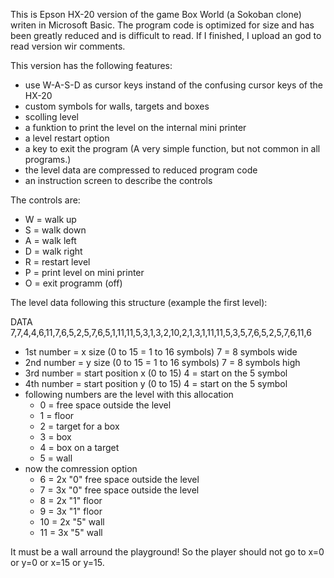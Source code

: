 This is Epson HX-20 version of the game Box World (a Sokoban clone) writen in Microsoft Basic.
The program code is optimized for size and has been greatly reduced and is difficult to read. If I finished, I upload an god to read version wir comments.

This version has the following features:
* use W-A-S-D as cursor keys instand of the confusing cursor keys of the HX-20
* custom symbols for walls, targets and boxes
* scolling level
* a funktion to print the level on the internal mini printer
* a level restart option
* a key to exit the program (A very simple function, but not common in all programs.)
* the level data are compressed to reduced program code
* an instruction screen to describe the controls

The controls are:
* W = walk up
* S = walk down
* A = walk left
* D = walk right
* R = restart level
* P = print level on mini printer
* O = exit programm (off)


The level data following this structure (example the first level):

DATA 7,7,4,4,6,11,7,6,5,2,5,7,6,5,1,11,11,5,3,1,3,2,10,2,1,3,1,11,11,5,3,5,7,6,5,2,5,7,6,11,6
* 1st number = x size (0 to 15 = 1 to 16 symbols) 7 = 8 symbols wide
* 2nd number = y size (0 to 15 = 1 to 16 symbols) 7 = 8 symbols high
* 3rd number = start position x (0 to 15) 4 = start on the 5 symbol
* 4th number = start position y (0 to 15) 4 = start on the 5 symbol
* following numbers are the level with this allocation
  * 0 = free space outside the level
  * 1 = floor
  * 2 = target for a box
  * 3 = box
  * 4 = box on a target
  * 5 = wall
* now the comression option
  * 6 = 2x "0" free space outside the level
  * 7 = 3x "0" free space outside the level
  * 8 = 2x "1" floor
  * 9 = 3x "1" floor
  * 10 = 2x "5" wall
  * 11 = 3x "5" wall

 It must be a wall arround the playground! So the player should not go to x=0 or y=0 or x=15 or y=15.
